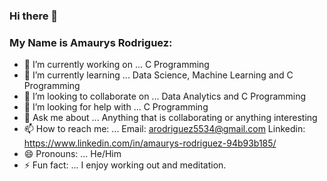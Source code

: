 ### Hi there 👋



### My Name is Amaurys Rodriguez:

- 🔭 I’m currently working on ... C Programming
- 🌱 I’m currently learning ... Data Science, Machine Learning and C Programming
- 👯 I’m looking to collaborate on ...  Data Analytics and C Programming
- 🤔 I’m looking for help with ...  C Programming
- 💬 Ask me about ... Anything that is collaborating or anything interesting
- 📫 How to reach me: ... Email: arodriguez5534@gmail.com   Linkedin: https://www.linkedin.com/in/amaurys-rodriguez-94b93b185/
- 😄 Pronouns: ... He/Him
- ⚡ Fun fact: ... I enjoy working out and meditation. 
